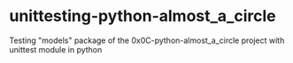 # unittesting-python-almost_a_circle
Testing "models" package of the 0x0C-python-almost_a_circle project with unittest module in python
